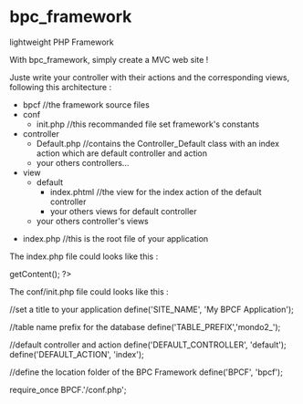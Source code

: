 bpc_framework
=============

lightweight PHP Framework

With bpc_framework, simply create a MVC web site !

Juste write your controller with their actions and the corresponding views, following this architecture :

  + bpcf //the framework source files
  + conf
    - init.php //this recommanded file set framework's constants
  + controller
    - Default.php //contains the Controller_Default class with an index action which are default controller and action
    - your others controllers...
  + view
    + default
      - index.phtml //the view for the index action of the default controller
      - your others views for default controller
    + your others controller's views
  - index.php //this is the root file of your application
  
The index.php file could looks like this :

  <?php 
    require_once 'conf/init.php';
  ?>
  <!DOCTYPE html>
  <html>
    <head>
      <meta http-equiv="Content-Type" content="text/html; charset=UTF-8">
      <title>
      <?php
        echo Site::getInstance()->getTitle();
      ?>
      </title>
    </head>
    <body>
  	<?php
  	  echo Site::getInstance()->getContent();
  	?>
    </body>
  </html>
  
The conf/init.php file could looks like this :

  //set a title to your application
  define('SITE_NAME', 'My BPCF Application');
  
  //table name prefix for the database
  define('TABLE_PREFIX','mondo2_');
  
  //default controller and action
  define('DEFAULT_CONTROLLER', 'default');
  define('DEFAULT_ACTION', 'index');
  
  //define the location folder of the BPC Framework
  define('BPCF', 'bpcf');
  
  require_once BPCF.'/conf.php';
